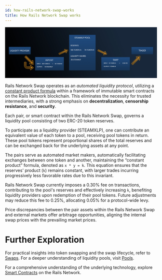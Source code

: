 ```yaml
---
id: how-rails-network-swap-works
title: How Rails Network Swap works
---
```


![](./images/anatomy.jpg)

Rails Network Swap operates as an _automated liquidity protocol_, utilizing a [constant product formula](../protocol-overview/glossary#constant-product-formula) within a framework of immutable smart contracts on the Rails Network blockchain. This eliminates the necessity for trusted intermediaries, with a strong emphasis on **decentralization**, **censorship resistance**, and **security**.

Each pair, or smart contract within the Rails Network Swap, governs a liquidity pool consisting of two ERC-20 token reserves.

To participate as a liquidity provider (STEAMXLP), one can contribute an equivalent value of each token to a pool, receiving pool tokens in return. These pool tokens represent proportional shares of the total reserves and can be exchanged back for the underlying assets at any point.

The pairs serve as automated market makers, automatically facilitating exchanges between one token and another, maintaining the “constant product” formula, denoted as `x * y = k`. This equation ensures that the reserves' product (`k`) remains constant, with larger trades incurring progressively less favorable rates due to this invariant.

Rails Network Swap currently imposes a 0.30% fee on transactions, contributing to the pool's reserves and effectively increasing `k`, benefiting liquidity providers upon redemption of their pool tokens. Future adjustments may reduce this fee to 0.25%, allocating 0.05% for a protocol-wide levy.

Price discrepancies between the pair assets within the Rails Network Swap and external markets offer arbitrage opportunities, aligning the internal swap prices with the prevailing market prices.

# Further Exploration

For practical insights into token swapping and the swap lifecycle, refer to [Swaps](../core-concepts/swaps). For a deeper understanding of liquidity pools, visit [Pools](../core-concepts/pools).

For a comprehensive understanding of the underlying technology, explore [Smart Contracts](../../reference/smart-contracts/factory) on the Rails Network.